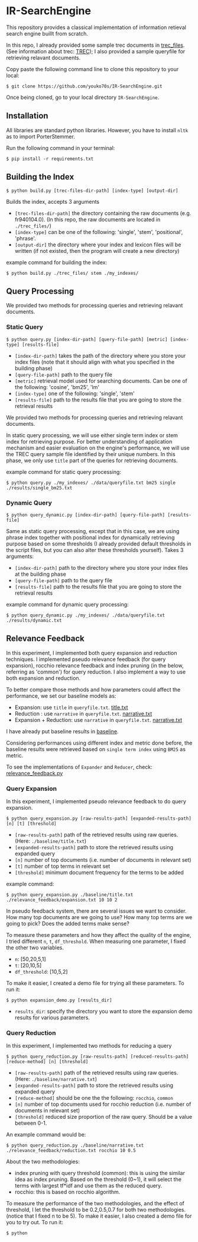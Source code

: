 # IR-SearchEngine
This repository provides a classical implementation of information retieval search engine buillt from scratch. 

In this repo, I already provided some sample trec documents in [trec_files](https://github.com/youko70s/IR-SearchEngine/tree/master/trec_files). (See information about trec: [TREC](https://trec.nist.gov/)); I also provided a sample queryfile for retrieving relavant documents.

Copy paste the following command line to clone this repository to your local:

    $ git clone https://github.com/youko70s/IR-SearchEngine.git

Once being cloned, go to your local directory `IR-SearchEngine`.

## Installation

All libraries are standard python libraries. However, you have to install `nltk` as to import PorterStemmer. 


Run the following command in your terminal:

    $ pip install -r requirements.txt


## Building the Index 

    $ python build.py [trec-files-dir-path] [index-type] [output-dir]

Builds the index, accepts 3 arguments

* `[trec-files-dir-path]` the directory containing the raw documents (e.g. fr940104.0). (In this repo, the raw documents are located in `./trec_files/`)
* `[index-type]` can be one of the following: 'single', 'stem', 'positional', 'phrase'.
* `[output-dir]` the directory where your index and lexicon files will be written (if not existed, then the program will create a new directory)

example command for building the index:

    $ python build.py ./trec_files/ stem ./my_indexes/

## Query Processing

We provided two methods for processing queries and retrieving relavant documents. 

### Static Query


    $ python query.py [index-dir-path] [query-file-path] [metric] [index-type] [results-file]

* `[index-dir-path]` takes the path of the directory where you store your index files (note that it should align with what you specified in the building phase)
* `[query-file-path]` path to the query file
* `[metric]` retrieval model used for searching documents. Can be one of the following: 'cosine', 'bm25', 'lm'
* `[index-type]` one of the following: 'single', 'stem'
* `[results-file]` path to the results file that you are going to store the retrieval results

We provided two methods for processing queries and retrieving relavant documents. 

In static query processing, we will use either single term index or stem index for retrieving purpose. For better understanding of application mechanism and easier evaluation on the engine's performance, we will use the TREC query sample file identified by their unique numbers. In this phase, we only use `title` part of the queries for retrieving documents. 

example command for static query processing:

    $ python query.py ./my_indexes/ ./data/queryfile.txt bm25 single ./results/single_bm25.txt

### Dynamic Query

    $ python query_dynamic.py [index-dir-path] [query-file-path] [results-file]

Same as static query processing, except that in this case, we are using phrase index together with positional index for dynamically retrieving purpose based on some thresholds (I already provided default thresholds in the script files, but you can also alter these thresholds yourself). Takes 3 arguments:

* `[index-dir-path]` path to the directory where you store your index files at the building phase
* `[query-file-path]` path to the query file
* `[results-file]` path to the results file that you are going to store the retrieval results

example command for dynamic query processing:

    $ python query_dynamic.py ./my_indexes/ ./data/queryfile.txt ./results/dynamic.txt

## Relevance Feedback

In this experiment, I implemented both query expansion and reduction techniques. I implemented pseudo relevance feedback (for query expansion), rocchio relevance feedback and index pruning (in the below, referring as 'common') for query reduction. I also implement a way to use both expansion and reduction. 

To better compare those methods and how parameters could affect the performance, we set our baseline models as:

* Expansion: use `title` in `queryfile.txt`. [title.txt](https://github.com/youko70s/IR-SearchEngine/blob/master/baseline/title.txt)
* Reduction : use `narrative` in `queryfile.txt`. [narrative.txt](https://github.com/youko70s/IR-SearchEngine/blob/master/baseline/narrative.txt)
* Expansion + Reduction: use `narrative` in `queryfile.txt`. [narrative.txt](https://github.com/youko70s/IR-SearchEngine/blob/master/baseline/narrative.txt)

I have already put baseline results in [baseline](https://github.com/youko70s/IR-SearchEngine/tree/master/baseline). 

Considering performances using different index and metric done before, the baseline results were retrieved based on `single term index` using `BM25` as metric. 

To see the implementations of `Expander` and `Reducer`, check: [relevance_feedback.py](https://github.com/youko70s/IR-SearchEngine/blob/master/relevance_feedback.py)

### Query Expansion 

In this experiment, I implemented pseudo relevance feedback to do query expansion. 

    $ python query_expansion.py [raw-results-path] [expanded-results-path] [n] [t] [threshold]

* `[raw-results-path]` path of the retrieved results using raw queries. (Here: `./baseline/title.txt`)
* `[expanded-results-path]` path to store the retrieved results using expanded query
* `[n]` number of top documents (i.e. number of documents in relevant set)
* `[t]` number of top terms in relevant set
* `[threshold]` minimum document frequency for the terms to be added 

example command:

    $ python query_expansion.py ./baseline/title.txt ./relevance_feedback/expansion.txt 10 10 2

In pseudo feedback system, there are several issues we want to consider. How many top documents are we going to use? How many top terms are we going to pick? Does the added terms make sense?

To measure these parameters and how they affect the quality of the engine, I tried different `n`, `t`, `df_threshold`. When measuring one parameter, I fixed the other two variables.

- `n`: [50,20,5,1]
- `t`: [20,10,5]
- `df_threshold`: [10,5,2]

To make it easier, I created a demo file for trying all these parameters. To run it:

    $ python expansion_demo.py [results_dir]

* `results_dir`: specify the directory you want to store the expansion demo results for various parameters.

### Query Reduction

In this experiment, I implemented two methods for reducing a query

    $ python query_reduction.py [raw-results-path] [reduced-results-path] [reduce-method] [n] [threshold]

* `[raw-results-path]` path of the retrieved results using raw queries. (Here: `./baseline/narrative.txt`)
* `[expanded-results-path]` path to store the retrieved results using expanded query
* `[reduce-method]` should be one the the following: `rocchio`, `common`
* `[n]` number of top documents used for rocchio reduction (i.e. number of documents in relevant set)
* `[threshold]` reduced size proportion of the raw query. Should be a value between 0-1.

An example command would be:

    $ python query_reduction.py ./baseline/narrative.txt ./relevance_feedback/reduction.txt rocchio 10 0.5

About the two methodologies:

* index pruning with query threshold (common): this is using the similar idea as index pruning. Based on the threshold (0~1), it will select the terms with largest tf*idf and use them as the reduced query. 
* rocchio: this is based on rocchio algorithm.

To measure the performance of the two methodologies, and the effect of threshold, I let the threshold to be 0.2,0.5,0.7 for both two methodologies. (notice that I fixed n to be 5). To make it easier, I also created a demo file for you to try out. To run it:

    $ python 